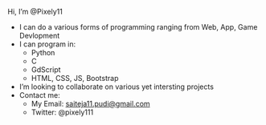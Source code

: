 Hi, I’m @Pixely11
- I can do a various forms of programming ranging from Web, App, Game Devlopment
- I can program in:
   - Python
   - C
   - GdScript
   - HTML, CSS, JS, Bootstrap
- I’m looking to collaborate on various yet intersting projects
- Contact me:
  - My Email: saiteja11.pudi@gmail.com
  - Twitter: @pixely111

<!---
Pixely11/Pixely11 is a ✨ special ✨ repository because its `README.md` (this file) appears on your GitHub profile.
You can click the Preview link to take a look at your changes.
--->
